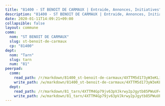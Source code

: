 ```yaml
---
title: "81400 - ST BENOIT DE CARMAUX | Entraide, Annonces, Initiatives"
description: "81400 - ST BENOIT DE CARMAUX | Entraide, Annonces, Initiatives"
date: 2020-01-11T14:09:21+09:00
collapsible: false
layout: commune
comm:
  nom: "ST BENOIT DE CARMAUX"
  slug: st-benoit-de-carmaux
  cp: "81400"
dept:
  nom: "Tarn"
  slug: tarn
  num: "81"
peerpad:
  comm:
    read_path: /r/markdown/81400_st-benoit-de-carmaux/4XTTM5d173yW3eKLiaoGkMZo1RASCNDTb4Lescm3RyHn22eZX
    write_path: /w/markdown/81400_st-benoit-de-carmaux/4XTTM5d173yW3eKLiaoGkMZo1RASCNDTb4Lescm3RyHn22eZX-K3TgUwf6YVPfbj5JF8GqK6RGj7sTWd722cqdNnifGGVsFs85SN8a8ebgM8NNWQhrzqmTo7QGEL5NdQk7nYNpYqvnqno6VMbWdoSwkWfk4MeGTccAK5oUe9V9TjkRWtbjTfHALjzH
  dept:
    read_path: /r/markdown/81_tarn/4XTTM4Gp79jv63pVJkrwy2pJgytb85PWuUF46qZV3RNcf9bTY
    write_path: /w/markdown/81_tarn/4XTTM4Gp79jv63pVJkrwy2pJgytb85PWuUF46qZV3RNcf9bTY-K3TgUQULAfYZTaNEYQn663imu6tLJ5XUSYV3bG6y2QwZHe2hiw5KiHgnyL8wpzhjjRKSLQVjHCuMHvPTtVgD4tm7BFQTVwqLNiZgb8d93Riu34VNq5t6eFocUS5Ezct8i9MJtUHQ
---
```


